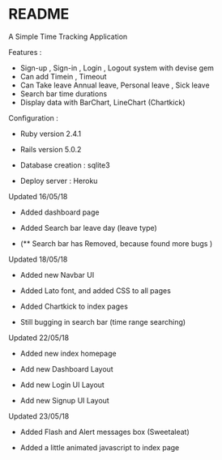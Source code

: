 # README

A Simple Time Tracking Application

Features :

* Sign-up , Sign-in , Login , Logout system with devise gem
* Can add Timein , Timeout 
* Can Take leave  Annual leave, Personal leave , Sick leave
* Search bar time durations
* Display data with BarChart, LineChart (Chartkick)

Configuration :

* Ruby version 2.4.1

* Rails version 5.0.2

* Database creation : sqlite3

* Deploy server : Heroku




Updated 16/05/18

* Added dashboard page

* Added Search bar leave day (leave type)

* (** Search bar has Removed, because found more bugs )



Updated 18/05/18

* Added new Navbar UI

* Added Lato font, and added CSS to all pages

* Added Chartkick to index pages 

* Still bugging in search bar (time range searching)



Updated 22/05/18

* Added new index homepage

* Add new Dashboard Layout

* Add new Login UI Layout

* Add new Signup UI Layout



Updated 23/05/18

* Added Flash and Alert messages box (Sweetaleat)

* Added a little animated javascript to index page 


